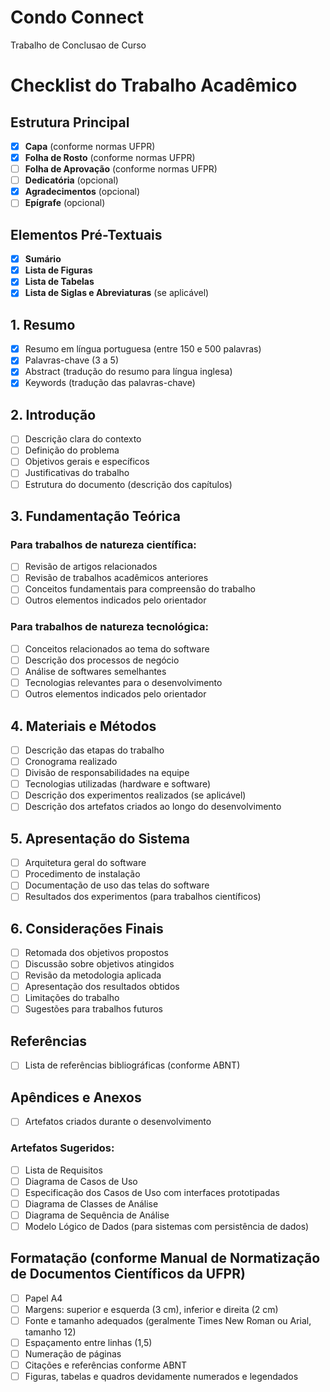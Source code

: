 # Condo Connect
Trabalho de Conclusao de Curso 

# Checklist do Trabalho Acadêmico

## Estrutura Principal
- [x] **Capa** (conforme normas UFPR)
- [x] **Folha de Rosto** (conforme normas UFPR)
- [ ] **Folha de Aprovação** (conforme normas UFPR)
- [ ] **Dedicatória** (opcional)
- [x] **Agradecimentos** (opcional)
- [ ] **Epígrafe** (opcional)

## Elementos Pré-Textuais
- [x] **Sumário**
- [x] **Lista de Figuras**
- [x] **Lista de Tabelas**
- [x] **Lista de Siglas e Abreviaturas** (se aplicável)

## 1. Resumo
- [x] Resumo em língua portuguesa (entre 150 e 500 palavras)
- [x] Palavras-chave (3 a 5)
- [x] Abstract (tradução do resumo para língua inglesa)
- [x] Keywords (tradução das palavras-chave)

## 2. Introdução
- [ ] Descrição clara do contexto
- [ ] Definição do problema
- [ ] Objetivos gerais e específicos
- [ ] Justificativas do trabalho
- [ ] Estrutura do documento (descrição dos capítulos)

## 3. Fundamentação Teórica

### Para trabalhos de natureza científica:
- [ ] Revisão de artigos relacionados
- [ ] Revisão de trabalhos acadêmicos anteriores
- [ ] Conceitos fundamentais para compreensão do trabalho
- [ ] Outros elementos indicados pelo orientador

### Para trabalhos de natureza tecnológica:
- [ ] Conceitos relacionados ao tema do software
- [ ] Descrição dos processos de negócio
- [ ] Análise de softwares semelhantes
- [ ] Tecnologias relevantes para o desenvolvimento
- [ ] Outros elementos indicados pelo orientador

## 4. Materiais e Métodos
- [ ] Descrição das etapas do trabalho
- [ ] Cronograma realizado
- [ ] Divisão de responsabilidades na equipe
- [ ] Tecnologias utilizadas (hardware e software)
- [ ] Descrição dos experimentos realizados (se aplicável)
- [ ] Descrição dos artefatos criados ao longo do desenvolvimento

## 5. Apresentação do Sistema
- [ ] Arquitetura geral do software
- [ ] Procedimento de instalação
- [ ] Documentação de uso das telas do software
- [ ] Resultados dos experimentos (para trabalhos científicos)

## 6. Considerações Finais
- [ ] Retomada dos objetivos propostos
- [ ] Discussão sobre objetivos atingidos
- [ ] Revisão da metodologia aplicada
- [ ] Apresentação dos resultados obtidos
- [ ] Limitações do trabalho
- [ ] Sugestões para trabalhos futuros

## Referências
- [ ] Lista de referências bibliográficas (conforme ABNT)

## Apêndices e Anexos
- [ ] Artefatos criados durante o desenvolvimento

### Artefatos Sugeridos:
- [ ] Lista de Requisitos
- [ ] Diagrama de Casos de Uso
- [ ] Especificação dos Casos de Uso com interfaces prototipadas
- [ ] Diagrama de Classes de Análise
- [ ] Diagrama de Sequência de Análise
- [ ] Modelo Lógico de Dados (para sistemas com persistência de dados)

## Formatação (conforme Manual de Normatização de Documentos Científicos da UFPR)
- [ ] Papel A4
- [ ] Margens: superior e esquerda (3 cm), inferior e direita (2 cm)
- [ ] Fonte e tamanho adequados (geralmente Times New Roman ou Arial, tamanho 12)
- [ ] Espaçamento entre linhas (1,5)
- [ ] Numeração de páginas
- [ ] Citações e referências conforme ABNT
- [ ] Figuras, tabelas e quadros devidamente numerados e legendados
